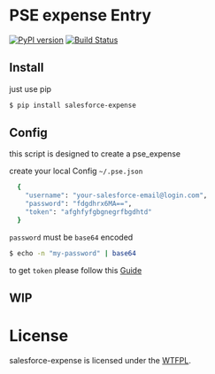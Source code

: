 # PSE expense Entry


[![PyPI version](https://badge.fury.io/py/salesforce-expense.svg)](https://badge.fury.io/py/salesforce-expense)
[![Build Status](https://api.travis-ci.org/giuliocalzolari/salesforce-expense.svg?branch=master)](https://travis-ci.org/giuliocalzolari/salesforce-expense/)


## Install
just use pip

```bash
$ pip install salesforce-expense
```

## Config
this script is designed to create a pse_expense

create your local Config `~/.pse.json`

```bash
  {
    "username": "your-salesforce-email@login.com",
    "password": "fdgdhrx6MA==",
    "token": "afghfyfgbgnegrfbgdhtd"
  }
```

`password` must be `base64` encoded

```bash
$ echo -n "my-password" | base64
```

to get `token` please follow this [Guide](https://onlinehelp.coveo.com/en/ces/7.0/administrator/getting_the_security_token_for_your_salesforce_account.htm)

## WIP

# License

salesforce-expense is licensed under the [WTFPL](LICENSE).
